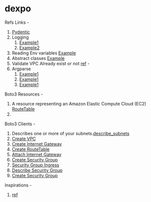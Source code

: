# dexpo

Refs Links - 

1. [Pydentic](https://docs.pydantic.dev/latest/)
2. Logging
   1. [Example1](https://medium.com/swlh/add-log-decorators-to-your-python-project-84094f832181)
   2. [Example2](https://ankitbko.github.io/blog/2021/04/logging-in-python/)
3. Reading Env variables [Example](https://stackoverflow.com/questions/40216311/reading-in-environment-variables-from-an-environment-file)
4. Abstract classes [Example](https://stackoverflow.com/questions/42778784/abstract-classes-with-varying-amounts-of-parameters)
5. Validate VPC Already exist or not [ref](https://stackoverflow.com/questions/47329675/boto3-how-to-check-if-vpc-already-exists-before-creating-it) -
6. Argparse
   1. [Example1](https://stackoverflow.com/questions/9037828/writing-a-help-for-python-script)
   2. [Example1](https://stackoverflow.com/questions/7427101/simple-argparse-example-wanted-1-argument-3-results)
   3. [Example1](https://stackoverflow.com/questions/15754208/how-to-make-argument-optional-in-python-argparse)


Boto3 Resources - 
<br/>
1. A resource representing an Amazon Elastic Compute Cloud (EC2)  [RouteTable](https://boto3.amazonaws.com/v1/documentation/api/latest/reference/services/ec2/routetable/index.html)
2. 

Boto3 Clients - 
1. Describes one or more of your subnets.[describe_subnets](https://boto3.amazonaws.com/v1/documentation/api/latest/reference/services/ec2/client/describe_subnets.html)
2. [Create VPC](https://boto3.amazonaws.com/v1/documentation/api/latest/reference/services/ec2/client/create_vpc.html)
3. [Create Internet Gateway](https://boto3.amazonaws.com/v1/documentation/api/latest/reference/services/ec2/client/create_internet_gateway.html)
4. [Create RouteTable](https://boto3.amazonaws.com/v1/documentation/api/latest/reference/services/ec2/client/create_route_table.html)
5. [Attach Internet Gateway](https://boto3.amazonaws.com/v1/documentation/api/1.26.86/reference/services/ec2/vpc/attach_internet_gateway.html)
6. [Create Security Group](https://boto3.amazonaws.com/v1/documentation/api/latest/reference/services/ec2/client/create_security_group.html)
7. [Security Group Ingress](https://boto3.amazonaws.com/v1/documentation/api/latest/reference/services/ec2/client/authorize_security_group_ingress.html)
8. [Describe Security Group](https://boto3.amazonaws.com/v1/documentation/api/latest/reference/services/ec2/client/describe_security_groups.html)
9. [Create Security Group](https://boto3.amazonaws.com/v1/documentation/api/latest/reference/services/ec2/client/create_security_group.html)

Inspirations - 
1. [ref](https://gist.github.com/arjunmohnot/314013dbd3b7341ffa3c475dfcbb2b22#file-automateaws-py-L56)
